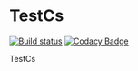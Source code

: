 # TestCs

[![Build status](https://ci.appveyor.com/api/projects/status/31fdvtu3ml20qbvo?svg=true)](https://ci.appveyor.com/project/HungryRamen/testcs)
[![Codacy Badge](https://api.codacy.com/project/badge/Grade/72c6882bd820403680c21a343ebc88ab)](https://app.codacy.com/app/gohan2255/TestCs?utm_source=github.com&utm_medium=referral&utm_content=HungryRamen/TestCs&utm_campaign=Badge_Grade_Settings)

TestCs
